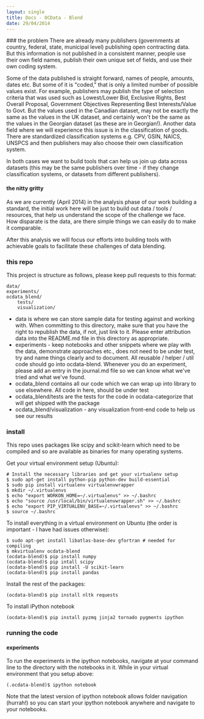 ```yaml
---
layout: single
title: Docs - OCData - Blend
date: 29/04/2014
---
```

<div class="toc"></div>
### the problem
There are already many publishers (governments at country, federal, state, municipal level) publishing
open contracting data. But this information is not published in a consistent manner, people use their own field names,
publish their own unique set of fields, and use their own coding system.

Some of the data published is straight forward, names of people, amounts, dates etc. But some of it is "coded," that is only a limited number of possible values exist. For example, publishers may publish the type of selection criteria that was used such as Lowest/Lower Bid, Exclusive Rights, Best Overall Proposal, Government Objectives Representing Best Interests/Value to Govt. But the values used in the Canadian dataset, may not be exactly the same as the values in the UK dataset, and certainly won't be the same as the values in the Georgian dataset (as these are in Georgian!). Another data field where we will experience this issue is in the classification of goods. There are standardized classification systems e.g. CPV, GSIN, NAICS, UNSPCS and then publishers may also choose their own classification system.

In both cases we want to build tools that can help us join up data across datasets (this may be the same publishers over time - if they change classification systems, or datasets from different publishers).

#### the nitty gritty
As we are currently (April 2014) in the analysis phase of our work building a standard, the initial work here will be just to build out data / tools / resources, that help us understand the scope of the challenge we face. How disparate is the data, are there simple things we can easily do to make it comparable.

After this analysis we will focus our efforts into building tools with achievable goals to facilitate these challenges of data blending.


### this repo
This project is structure as follows, please keep pull requests to this format:

    data/
    experiments/
    ocdata_blend/
        tests/
        visualization/

* data is where we can store sample data for testing against and working with. When committing to this directory, make sure that you have the right to republish the data, if not, just link to it. Please enter attribution data into the README.md file in this directory as appropriate.
* experiments - keep notebooks and other snippets where we play with the data, demonstrate approaches etc., does not need to be under test, try and name things clearly and  to document. All reusable / helper / util code should go into ocdata-blend. Whenever you do an experiment, please add an entry in the journal.md file so we can know what we've tried and what we've found.
* ocdata_blend contains all our code which we can wrap up into library to use elsewhere. All code in here, should be under test
* ocdata_blend/tests are the tests for the code in ocdata-categorize that will get shipped with the package
* ocdata_blend/visualization - any visualization front-end code to help us see our results


### install
This repo uses packages like scipy and scikit-learn which need to be compiled and so are
available as binaries for many operating systems. 

Get your virtual environment setup (Ubuntu):

    # Install the necessary libraries and get your virtualenv setup
    $ sudo apt-get install python-pip python-dev build-essential 
    $ sudo pip install virtualenv virtualenvwrapper
    $ mkdir ~/.virtualenvs
    $ echo "export WORKON_HOME=~/.virtualenvs" >> ~/.bashrc
    $ echo "source /usr/local/bin/virtualenvwrapper.sh" >> ~/.bashrc 
    $ echo "export PIP_VIRTUALENV_BASE=~/.virtualenvs" >> ~/.bashrc 
    $ source ~/.bashrc 

To install everything in a virtual environment on Ubuntu (the order is important - I have had issues otherwise):
    
    $ sudo apt-get install libatlas-base-dev gfortran # needed for compiling
    $ mkvirtualenv ocdata-blend
    (ocdata-blend)$ pip install numpy
    (ocdata-blend)$ pip intall scipy
    (ocdata-blend)$ pip install -U scikit-learn
    (ocdata-blend)$ pip install pandas

Install the rest of the packages:

    (ocdata-blend)$ pip install nltk requests

To install iPython notebook

    (ocdata-blend)$ pip install pyzmq jinja2 tornado pygments ipython

### running the code

#### experiments
To run the experiments in the ipython notebooks, navigate at your command line to the directory with the notebooks in it. While in your virtual environment that you setup above:

    (.ocdata-blend)$ ipython notebook

Note that the latest version of ipython notebook allows folder navigation (hurrah!) so you can start your ipython notebook anywhere and navigate to your notebooks.

